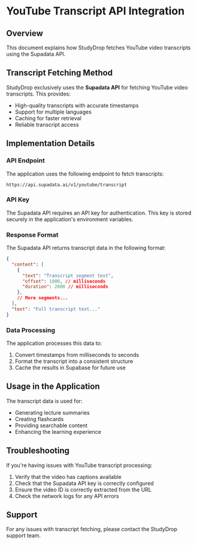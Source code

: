# YouTube Transcript API Integration

## Overview

This document explains how StudyDrop fetches YouTube video transcripts using the Supadata API.

## Transcript Fetching Method

StudyDrop exclusively uses the **Supadata API** for fetching YouTube video transcripts. This provides:

- High-quality transcripts with accurate timestamps
- Support for multiple languages
- Caching for faster retrieval
- Reliable transcript access

## Implementation Details

### API Endpoint

The application uses the following endpoint to fetch transcripts:

```
https://api.supadata.ai/v1/youtube/transcript
```

### API Key

The Supadata API requires an API key for authentication. This key is stored securely in the application's environment variables.

### Response Format

The Supadata API returns transcript data in the following format:

```json
{
  "content": [
    {
      "text": "Transcript segment text",
      "offset": 1000, // milliseconds
      "duration": 2000 // milliseconds
    },
    // More segments...
  ],
  "text": "Full transcript text..."
}
```

### Data Processing

The application processes this data to:

1. Convert timestamps from milliseconds to seconds
2. Format the transcript into a consistent structure
3. Cache the results in Supabase for future use

## Usage in the Application

The transcript data is used for:

- Generating lecture summaries
- Creating flashcards
- Providing searchable content
- Enhancing the learning experience

## Troubleshooting

If you're having issues with YouTube transcript processing:

1. Verify that the video has captions available
2. Check that the Supadata API key is correctly configured
3. Ensure the video ID is correctly extracted from the URL
4. Check the network logs for any API errors

## Support

For any issues with transcript fetching, please contact the StudyDrop support team. 